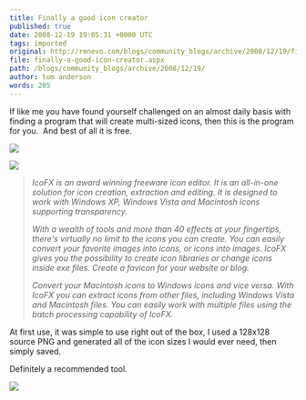 ```yaml
---
title: Finally a good icon creator
published: true
date: 2008-12-19 19:05:31 +0000 UTC
tags: imported 
original: http://renevo.com/blogs/community_blogs/archive/2008/12/19/finally-a-good-icon-creator.aspx
file: finally-a-good-icon-creator.aspx
path: /blogs/community_blogs/archive/2008/12/19/
author: tom anderson
words: 205
---
```

If like me you have found yourself challenged on an almost daily basis with finding a program that will create multi-sized icons, then this is the program for you.  And best of all it is free.

![][1]

![][2]

> _IcoFX is an award winning freeware icon editor. It is an all-in-one solution for icon creation, extraction and editing. It is designed to work with Windows XP, Windows Vista and Macintosh icons supporting transparency._
> 
> _With a wealth of tools and more than 40 effects at your fingertips, there's virtually no limit to the icons you can create. You can easily convert your favorite images into icons, or icons into images. IcoFX gives you the possibility to create icon libraries or change icons inside exe files. Create a favicon for your website or blog._
> 
> _Convert your Macintosh icons to Windows icons and vice versa. With IcoFX you can extract icons from other files, including Windows Vista and Macintosh files. You can easily work with multiple files using the batch processing capability of IcoFX._

At first use, it was simple to use right out of the box, I used a 128x128 source PNG and generated all of the icon sizes I would ever need, then simply saved.

Definitely a recommended tool.

![][3]

[1]: http://icofx.ro/images/icofx.png
[2]: http://icofx.ro/images/prev.png
[3]: http://renevo.com/aggbug.aspx?PostID=2110


